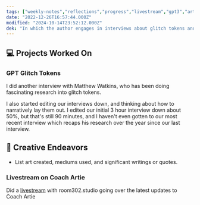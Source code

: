 ```yaml
---
tags: ["weekly-notes","reflections","progress","livestream","gpt3","art"]
date: "2022-12-26T16:57:44.000Z"
modified: "2024-10-14T23:52:12.000Z"
dek: "In which the author engages in interviews about glitch tokens and conducts a livestream on Coach Artie, showcasing a week filled with research and creativity."
---
```

## 💻 Projects Worked On

### GPT Glitch Tokens

I did another interview with Matthew Watkins, who has been doing fascinating research into glitch tokens.

I also started editing our interviews down, and thinking about how to narratively lay them out. I edited our initial 3 hour interview down about 50%, but that's still 90 minutes, and I haven't even gotten to our most recent interview which recaps his research over the year since our last interview.

## 🎨 Creative Endeavors
- List art created, mediums used, and significant writings or quotes.

### Livestream on Coach Artie

Did a [livestream](https://www.youtube.com/watch?v=Od5aqBwYU-I) with room302.studio going over the latest updates to Coach Artie
